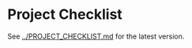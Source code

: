 # Project Checklist

See [../PROJECT_CHECKLIST.md](../PROJECT_CHECKLIST.md) for the latest version.
